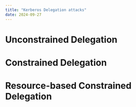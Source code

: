 ```yaml
---
title: "Kerberos Delegation attacks"
date: 2024-09-27
---
```


# Unconstrained Delegation

# Constrained Delegation

# Resource-based Constrained Delegation
